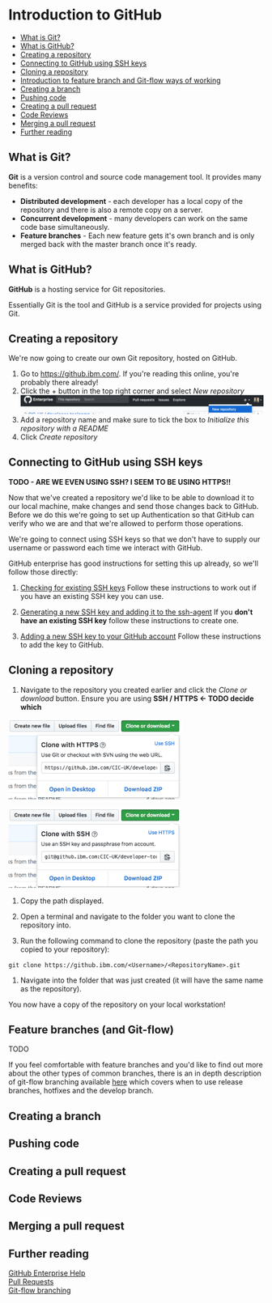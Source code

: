 # Introduction to GitHub

* [What is Git?](#git)  
* [What is GitHub?](#github)  
* [Creating a repository](#create-repo)  
* [Connecting to GitHub using SSH keys](#ssh)
* [Cloning a repository](#clone)  
* [Introduction to feature branch and Git-flow ways of working](#feature-branch)  
* [Creating a branch](#create-branch)  
* [Pushing code](#push)  
* [Creating a pull request](#pull-request)  
* [Code Reviews](#code-review)  
* [Merging a pull request](#merge)  
* [Further reading](#further)

<a name="git"></a>
## What is Git?
**Git** is a version control and source code management tool. It provides many
benefits:
* **Distributed development** - each developer has a local copy of the
repository and there is also a remote copy on a server.
* **Concurrent development** - many developers can work on the same code base
simultaneously.
* **Feature branches** - Each new feature gets it's own branch and is only
merged back with the master branch once it's ready.

<a name="github"></a>
## What is GitHub?
**GitHub** is a hosting service for Git repositories.

Essentially Git is the tool and GitHub is a service provided for projects using
Git.

<a name="create-repo"></a>
## Creating a repository
We're now going to create our own Git repository, hosted on GitHub.
1. Go to https://github.ibm.com/. If you're reading this online, you're probably
there already!
1. Click the + button in the top right corner and select _New repository_
![new repository menu](./resources/session_02_new_repo.png)
1. Add a repository name and make sure to tick the box to _Initialize this
repository with a README_
1. Click _Create repository_  

<a name="ssh"></a>
## Connecting to GitHub using SSH keys
**TODO - ARE WE EVEN USING SSH? I SEEM TO BE USING HTTPS!!**

Now that we've created a repository we'd like to be able to download it to our
local machine, make changes and send those changes back to GitHub. Before we do
this we're going to set up Authentication so that GitHub can verify who we are
and that we're allowed to perform those operations.

We're going to connect using SSH keys so that we don't have to supply our
username or password each time we interact with GitHub.

GitHub enterprise has good instructions for setting this up already, so we'll
follow those directly:

1. [Checking for existing SSH keys](https://help.github.com/enterprise/user/articles/checking-for-existing-ssh-keys)
Follow these instructions to work out if you have an existing SSH key you can
use.

1. [Generating a new SSH key and adding it to the ssh-agent](https://help.github.com/enterprise/user/articles/generating-a-new-ssh-key-and-adding-it-to-the-ssh-agent)
If you **don't have an existing SSH key** follow these instructions to create
one.

1. [Adding a new SSH key to your GitHub account](https://help.github.com/enterprise/user/articles/adding-a-new-ssh-key-to-your-github-account)
Follow these instructions to add the key to GitHub.

<a name="clone"></a>
## Cloning a repository  
1. Navigate to the repository you created earlier and click the _Clone or
download_ button. Ensure you are using **SSH / HTTPS <- TODO decide which**

  <img src="./resources/session_02_clone_https.png" alt="Clone with HTTPS"
  width="343" height="160" />

  <img src="./resources/session_02_clone_ssh.png" alt="Clone with SSH"
  width="342" height="158" />

1. Copy the path displayed.

1. Open a terminal and navigate to the folder you want to clone the repository
into.

1. Run the following command to clone the repository (paste the path you copied
   to your repository):  
```
git clone https://github.ibm.com/<Username>/<RepositoryName>.git
```

1. Navigate into the folder that was just created (it will have the same name as the repository).

You now have a copy of the repository on your local workstation!

<a name="feature-branch"></a>
## Feature branches (and Git-flow)  
TODO  

If you feel comfortable with feature branches and you'd like to find out more
about the other types of common branches, there is an in depth description of git-flow branching available [here][Git-flow branching] which covers when to use release branches, hotfixes and the develop branch.

<a name="create-branch"></a>
## Creating a branch  

<a name="push"></a>
## Pushing code  

<a name="pull-request"></a>
## Creating a pull request  

<a name="code-review"></a>
## Code Reviews  

<a name="merge"></a>
## Merging a pull request  

<a name="further"></a>
## Further reading
[GitHub Enterprise Help][GitHub Enterprise Help]  
[Pull Requests][Pull Requests]  
[Git-flow branching][Git-flow branching]  

[GitHub Enterprise Help]: https://help.github.com/enterprise/user/  
[Pull Requests]: https://help.github.com/enterprise/user/articles/about-pull-requests/  
[Git-flow branching]: https://nvie.com/posts/a-successful-git-branching-model/
